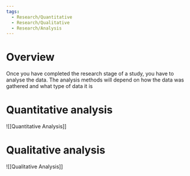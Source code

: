 ```yaml
---
tags:
  - Research/Quantitative
  - Research/Qualitative
  - Research/Analysis
---
```

# Overview
Once you have completed the research stage of a study, you have to analyse the data. The analysis methods will depend on how the data was gathered and what type of data it is

# Quantitative analysis
![[Quantitative Analysis]]

# Qualitative analysis
![[Qualitative Analysis]]